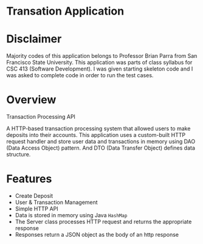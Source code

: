 # Transation Application

# Disclaimer
Majority codes of this application belongs to Professor Brian Parra from San Francisco State University.
This application was parts of class syllabus for CSC 413 (Software Development).
I was given starting skeleton code and I was asked to complete code in order to run the test cases. 

# Overview
Transaction Processing API

A HTTP-based transaction processing system that allowed users to make deposits into their accounts.
This application uses a custom-built HTTP request handler and store user data and transactions in memory
using DAO (Data Access Object) pattern. And DTO (Data Transfer Object) defines data structure.

# Features
- Create Deposit
- User & Transaction Management
- Simple HTTP API
- Data is stored in memory using Java `HashMap`
- The Server class processes HTTP request and returns the appropriate response
- Responses return a JSON object as the body of an http response
